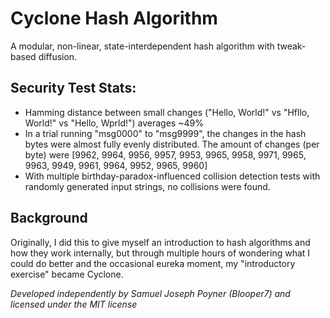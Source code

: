 # Cyclone Hash Algorithm
A modular, non-linear, state-interdependent hash algorithm with tweak-based diffusion.

## Security Test Stats:
- Hamming distance between small changes ("Hello, World!" vs "Hfllo, World!" vs "Hello, Wprld!") averages ~49%
- In a trial running "msg0000" to "msg9999", the changes in the hash bytes were almost fully evenly distributed. The amount of changes (per byte) were [9962, 9964, 9956, 9957, 9953, 9965, 9958, 9971, 9965, 9963, 9949, 9961, 9964, 9952, 9965, 9960]
- With multiple birthday-paradox-influenced collision detection tests with randomly generated input strings, no collisions were found.

## Background
Originally, I did this to give myself an introduction to hash algorithms and how they work internally, but through multiple hours of wondering what I could do better and the occasional eureka moment, my "introductory exercise" became Cyclone.


*Developed independently by Samuel Joseph Poyner (Blooper7) and licensed under the MIT license*
